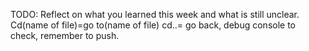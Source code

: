 TODO: Reflect on what you learned this week and what is still unclear.
Cd(name of file)=go to(name of file) cd..= go back, debug console to check, remember to push. 